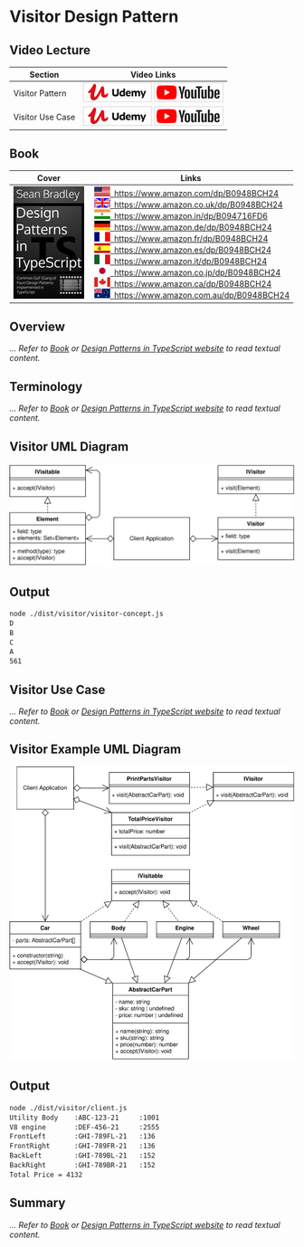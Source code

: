 # Visitor Design Pattern

## Video Lecture

| Section          | Video Links                                                                                                                                                                                                                                                                                                                          |
| ---------------- | ------------------------------------------------------------------------------------------------------------------------------------------------------------------------------------------------------------------------------------------------------------------------------------------------------------------------------------ |
| Visitor Pattern  | <a class="udemyVideoLink" href="https://www.udemy.com/course/design-patterns-typescript/learn/lecture/27133776/?referralCode=6384C079FB0A503DB9D9" target="_blank" title="Visitor"><img src="../img/udemy_btn_sm.gif" alt="Visitor"/></a>&nbsp;<a id="ytVideoLink" href="https://www.youtube.com/watch?v=bQDm8jks5NA&list=PLKWUX7aMnlELvv8bXquIgxXYyHH5SFlaP" target="_blank" title="Visitor Pattern"><img src="../img/yt_btn_sm.gif" alt="Visitor Pattern"/></a> |
| Visitor Use Case | <a class="udemyVideoLink" href="https://www.udemy.com/course/design-patterns-typescript/learn/lecture/27133780/?referralCode=6384C079FB0A503DB9D9" target="_blank" title="Visitor Use Case"><img src="../img/udemy_btn_sm.gif" alt="Visitor Use Case"/></a>&nbsp;<a id="ytVideoLink" href="https://www.youtube.com/watch?v=a0Rxe-dla_I&list=PLKWUX7aMnlELvv8bXquIgxXYyHH5SFlaP" target="_blank" title="Visitor Use Case"><img src="../img/yt_btn_sm.gif" alt="Visitor Use Case"/></a> |

## Book 

Cover | Links
-|-
![Design Patterns In TypeScript (ASIN : B0948BCH24)](../img/dp_typescript_125.jpg) | &nbsp;<a href="https://www.amazon.com/dp/B0948BCH24"><img src="../img/flag_us.gif">&nbsp; https://www.amazon.com/dp/B0948BCH24</a><br/>&nbsp;<a href="https://www.amazon.co.uk/dp/B0948BCH24"><img src="../img/flag_uk.gif">&nbsp; https://www.amazon.co.uk/dp/B0948BCH24</a><br/>&nbsp;<a href="https://www.amazon.in/dp/B094716FD6"><img src="../img/flag_in.gif">&nbsp; https://www.amazon.in/dp/B094716FD6</a><br/>&nbsp;<a href="https://www.amazon.de/dp/B0948BCH24"><img src="../img/flag_de.gif">&nbsp; https://www.amazon.de/dp/B0948BCH24</a><br/>&nbsp;<a href="https://www.amazon.fr/dp/B0948BCH24"><img src="../img/flag_fr.gif">&nbsp; https://www.amazon.fr/dp/B0948BCH24</a><br/>&nbsp;<a href="https://www.amazon.es/dp/B0948BCH24"><img src="../img/flag_es.gif">&nbsp; https://www.amazon.es/dp/B0948BCH24</a><br/>&nbsp;<a href="https://www.amazon.it/dp/B0948BCH24"><img src="../img/flag_it.gif">&nbsp; https://www.amazon.it/dp/B0948BCH24</a><br/>&nbsp;<a href="https://www.amazon.co.jp/dp/B0948BCH24"><img src="../img/flag_jp.gif">&nbsp; https://www.amazon.co.jp/dp/B0948BCH24</a><br/>&nbsp;<a href="https://www.amazon.ca/dp/B0948BCH24"><img src="../img/flag_ca.gif">&nbsp; https://www.amazon.ca/dp/B0948BCH24</a><br/>&nbsp;<a href="https://www.amazon.com.au/dp/B0948BCH24"><img src="../img/flag_au.gif">&nbsp; https://www.amazon.com.au/dp/B0948BCH24</a>

## Overview

_... Refer to [Book](https://www.amazon.com/dp/B0948BCH24) or [Design Patterns in TypeScript website](https://sbcode.net/typescript/) to read textual content._

## Terminology

_... Refer to [Book](https://www.amazon.com/dp/B0948BCH24) or [Design Patterns in TypeScript website](https://sbcode.net/typescript/) to read textual content._

## Visitor UML Diagram

![Visitor Pattern UML Diagram](../img/visitor_concept.svg)

## Output

```bash
node ./dist/visitor/visitor-concept.js
D
B
C
A
561
```

## Visitor Use Case

_... Refer to [Book](https://www.amazon.com/dp/B0948BCH24) or [Design Patterns in TypeScript website](https://sbcode.net/typescript/) to read textual content._

## Visitor Example UML Diagram

![Visitor Pattern Use Case UML Diagram](../img/visitor_example.svg)

## Output

```bash
node ./dist/visitor/client.js
Utility Body    :ABC-123-21     :1001
V8 engine       :DEF-456-21     :2555
FrontLeft       :GHI-789FL-21   :136
FrontRight      :GHI-789FR-21   :136
BackLeft        :GHI-789BL-21   :152
BackRight       :GHI-789BR-21   :152
Total Price = 4132
```

## Summary

_... Refer to [Book](https://www.amazon.com/dp/B0948BCH24) or [Design Patterns in TypeScript website](https://sbcode.net/typescript/) to read textual content._
